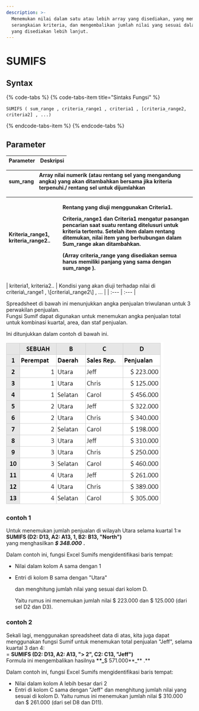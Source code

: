 ```yaml
---
description: >-
  Menemukan nilai dalam satu atau lebih array yang disediakan, yang memenuhi
  serangkaian kriteria, dan mengembalikan jumlah nilai yang sesuai dalam array
  yang disediakan lebih lanjut.
---
```


# SUMIFS

## Syntax

{% code-tabs %}
{% code-tabs-item title="Sintaks Fungsi" %}
```text
SUMIFS ( sum_range , criteria_range1 , criteria1 , [criteria_range2, criteria2] , ...)
```
{% endcode-tabs-item %}
{% endcode-tabs %}

## Parameter

| Parameter | Deskripsi |
| :--- | :--- |


| sum\_rang | Array nilai numerik \(atau rentang sel yang mengandung angka\) yang akan ditambahkan bersama jika kriteria terpenuhi./ rentang sel untuk dijumlahkan |
| :--- | :--- |


<table>
  <thead>
    <tr>
      <th style="text-align:left">Kriteria_range1, kriteria_range2..</th>
      <th style="text-align:left">
        <p>Rentang yang diuji menggunakan <b>Criteria1</b>.</p>
        <p><b>Criteria_range1</b> dan <b>Criteria1</b> mengatur pasangan pencarian saat
          suatu rentang ditelusuri untuk kriteria tertentu. Setelah item dalam rentang
          ditemukan, nilai item yang berhubungan dalam <b>Sum_range</b> akan ditambahkan.</p>
        <p>(Array criteria_range yang disediakan semua harus memiliki panjang yang
          sama dengan sum_range ).</p>
      </th>
    </tr>
  </thead>
  <tbody></tbody>
</table>| kriteria1, kriteria2.. | Kondisi yang akan diuji terhadap nilai di criteria\_range1 , \[criteria\_range2\] , ... |
| :--- | :--- |


Spreadsheet di bawah ini menunjukkan angka penjualan triwulanan untuk 3 perwakilan penjualan.  
Fungsi Sumif dapat digunakan untuk menemukan angka penjualan total untuk kombinasi kuartal, area, dan staf penjualan.

Ini ditunjukkan dalam contoh di bawah ini.

![](../.gitbook/assets/screenshot-205.png)

### contoh 1

Untuk menemukan jumlah penjualan di wilayah Utara selama kuartal 1:**= SUMIFS \(D2: D13, A2: A13, 1, B2: B13, "North"\)**  
yang menghasilkan _**$ 348.000**_ **.**

Dalam contoh ini, fungsi Excel Sumifs mengidentifikasi baris tempat:

* Nilai dalam kolom A sama dengan 1  
* Entri di kolom B sama dengan "Utara"  

  dan menghitung jumlah nilai yang sesuai dari kolom D.  

  Yaitu rumus ini menemukan jumlah nilai $ 223.000 dan $ 125.000 \(dari sel D2 dan D3\).

### contoh 2

Sekali lagi, menggunakan spreadsheet data di atas, kita juga dapat menggunakan fungsi Sumif untuk menemukan total penjualan "Jeff", selama kuartal 3 dan 4:  
= **SUMIFS \(D2: D13, A2: A13, "&gt; 2", C2: C13, "Jeff"\)**  
Formula ini mengembalikan hasilnya **\*\*\_**$ 571.000**\_** .\*\*

Dalam contoh ini, fungsi Excel Sumifs mengidentifikasi baris tempat:

* Nilai dalam kolom A lebih besar dari 2
* Entri di kolom C sama dengan "Jeff" dan menghitung jumlah nilai yang sesuai di kolom D. Yaitu rumus ini menemukan jumlah nilai $ 310.000 dan $ 261.000 \(dari sel D8 dan D11\). 

